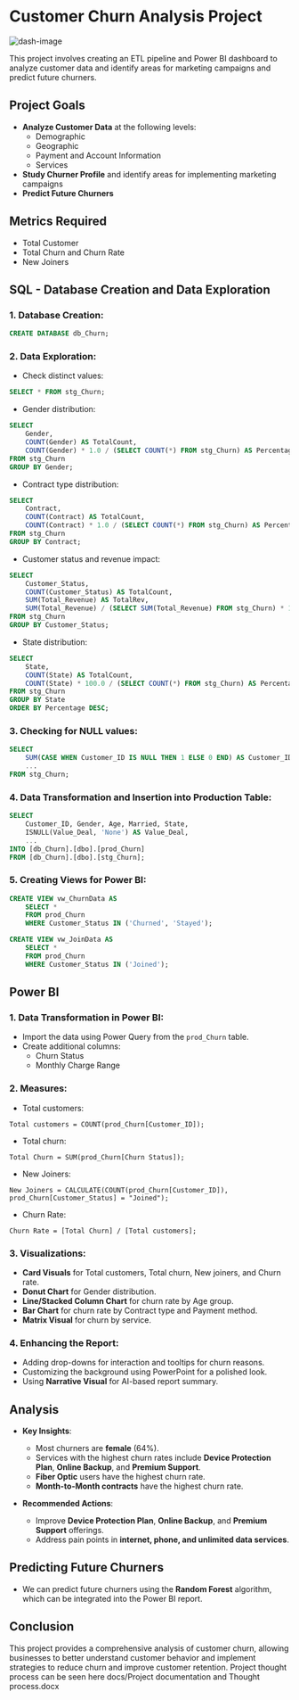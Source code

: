 
# Customer Churn Analysis Project
![dash-image](images/main20%dashboard.png)

This project involves creating an ETL pipeline and Power BI dashboard to analyze customer data and identify areas for marketing campaigns and predict future churners.

## Project Goals
- **Analyze Customer Data** at the following levels:
  - Demographic
  - Geographic
  - Payment and Account Information
  - Services
- **Study Churner Profile** and identify areas for implementing marketing campaigns
- **Predict Future Churners**

## Metrics Required
- Total Customer
- Total Churn and Churn Rate
- New Joiners

## SQL - Database Creation and Data Exploration

### 1. Database Creation:
```sql
CREATE DATABASE db_Churn;
```

### 2. Data Exploration:

- Check distinct values:
```sql
SELECT * FROM stg_Churn;
```

- Gender distribution:
```sql
SELECT 
    Gender,
    COUNT(Gender) AS TotalCount,
    COUNT(Gender) * 1.0 / (SELECT COUNT(*) FROM stg_Churn) AS Percentage
FROM stg_Churn
GROUP BY Gender;
```

- Contract type distribution:
```sql
SELECT 
    Contract, 
    COUNT(Contract) AS TotalCount,
    COUNT(Contract) * 1.0 / (SELECT COUNT(*) FROM stg_Churn) AS Percentage
FROM stg_Churn
GROUP BY Contract;
```

- Customer status and revenue impact:
```sql
SELECT 
    Customer_Status,
    COUNT(Customer_Status) AS TotalCount, 
    SUM(Total_Revenue) AS TotalRev,
    SUM(Total_Revenue) / (SELECT SUM(Total_Revenue) FROM stg_Churn) * 100 AS RevPercentage
FROM stg_Churn
GROUP BY Customer_Status;
```

- State distribution:
```sql
SELECT 
    State, 
    COUNT(State) AS TotalCount,
    COUNT(State) * 100.0 / (SELECT COUNT(*) FROM stg_Churn) AS Percentage
FROM stg_Churn
GROUP BY State
ORDER BY Percentage DESC;
```

### 3. Checking for NULL values:
```sql
SELECT 
    SUM(CASE WHEN Customer_ID IS NULL THEN 1 ELSE 0 END) AS Customer_ID_Null_Count,
    ...
FROM stg_Churn;
```

### 4. Data Transformation and Insertion into Production Table:
```sql
SELECT 
    Customer_ID, Gender, Age, Married, State, 
    ISNULL(Value_Deal, 'None') AS Value_Deal, 
    ...
INTO [db_Churn].[dbo].[prod_Churn]
FROM [db_Churn].[dbo].[stg_Churn];
```

### 5. Creating Views for Power BI:
```sql
CREATE VIEW vw_ChurnData AS
    SELECT * 
    FROM prod_Churn 
    WHERE Customer_Status IN ('Churned', 'Stayed');
```

```sql
CREATE VIEW vw_JoinData AS
    SELECT * 
    FROM prod_Churn 
    WHERE Customer_Status IN ('Joined');
```

## Power BI

### 1. Data Transformation in Power BI:
- Import the data using Power Query from the `prod_Churn` table.
- Create additional columns: 
  - Churn Status
  - Monthly Charge Range

### 2. Measures:
- Total customers:
```DAX
Total customers = COUNT(prod_Churn[Customer_ID]);
```

- Total churn:
```DAX
Total Churn = SUM(prod_Churn[Churn Status]);
```

- New Joiners:
```DAX
New Joiners = CALCULATE(COUNT(prod_Churn[Customer_ID]), prod_Churn[Customer_Status] = "Joined");
```

- Churn Rate:
```DAX
Churn Rate = [Total Churn] / [Total customers];
```

### 3. Visualizations:
- **Card Visuals** for Total customers, Total churn, New joiners, and Churn rate.
- **Donut Chart** for Gender distribution.
- **Line/Stacked Column Chart** for churn rate by Age group.
- **Bar Chart** for churn rate by Contract type and Payment method.
- **Matrix Visual** for churn by service.

### 4. Enhancing the Report:
- Adding drop-downs for interaction and tooltips for churn reasons.
- Customizing the background using PowerPoint for a polished look.
- Using **Narrative Visual** for AI-based report summary.

## Analysis
- **Key Insights**:
  - Most churners are **female** (64%).
  - Services with the highest churn rates include **Device Protection Plan**, **Online Backup**, and **Premium Support**.
  - **Fiber Optic** users have the highest churn rate.
  - **Month-to-Month contracts** have the highest churn rate.

- **Recommended Actions**:
  - Improve **Device Protection Plan**, **Online Backup**, and **Premium Support** offerings.
  - Address pain points in **internet, phone, and unlimited data services**.

## Predicting Future Churners
- We can predict future churners using the **Random Forest** algorithm, which can be integrated into the Power BI report.

## Conclusion
This project provides a comprehensive analysis of customer churn, allowing businesses to better understand customer behavior and implement strategies to reduce churn and improve customer retention.
Project thought process can be seen here docs/Project documentation and Thought process.docx

